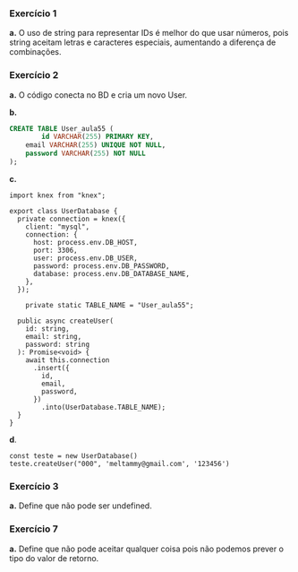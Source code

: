 ### Exercício 1
**a.** O uso de string para representar IDs é melhor do que usar números, pois string aceitam letras e caracteres especiais, aumentando a diferença de combinações.

### Exercício 2
**a.** O código conecta no BD e cria um novo User.

**b.** 
```sql
CREATE TABLE User_aula55 (
		id VARCHAR(255) PRIMARY KEY,
    email VARCHAR(255) UNIQUE NOT NULL,
    password VARCHAR(255) NOT NULL
);
```

**c.** 
```tsx
import knex from "knex";

export class UserDatabase {
  private connection = knex({
    client: "mysql",
    connection: {
      host: process.env.DB_HOST,
      port: 3306,
      user: process.env.DB_USER,
      password: process.env.DB_PASSWORD,
      database: process.env.DB_DATABASE_NAME,
    },
  });

	private static TABLE_NAME = "User_aula55";

  public async createUser(
    id: string,
    email: string,
    password: string
  ): Promise<void> {
    await this.connection
      .insert({
        id,
        email,
        password,
      })
		.into(UserDatabase.TABLE_NAME);
  }
}
```
**d**.
```tsx
const teste = new UserDatabase()
teste.createUser("000", 'meltammy@gmail.com', '123456')
```

### Exercício 3
**a.** Define que não pode ser undefined.

### Exercício 7
**a.** Define que não pode aceitar qualquer coisa pois não podemos prever o tipo do valor de retorno.